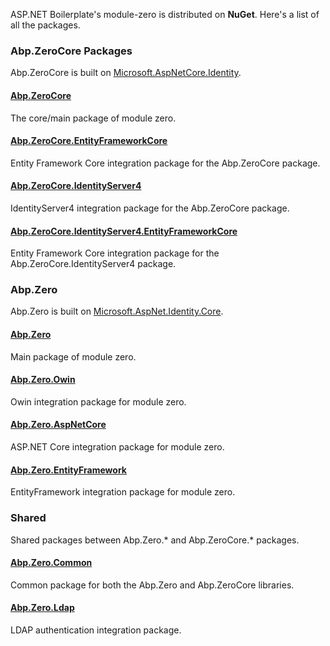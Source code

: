 ASP.NET Boilerplate's module-zero is distributed on **NuGet**. Here's a
list of all the packages.

### Abp.ZeroCore Packages

Abp.ZeroCore is built on
[Microsoft.AspNetCore.Identity](http://www.nuget.org/packages/Microsoft.AspNetCore.Identity).

#### [Abp.ZeroCore](http://www.nuget.org/packages/Abp.ZeroCore)

The core/main package of module zero.

#### [Abp.ZeroCore.EntityFrameworkCore](http://www.nuget.org/packages/Abp.ZeroCore.EntityFrameworkCore)

Entity Framework Core integration package for the Abp.ZeroCore package.

#### [Abp.ZeroCore.IdentityServer4](http://www.nuget.org/packages/Abp.ZeroCore.IdentityServer4)

IdentityServer4 integration package for the Abp.ZeroCore package.

#### [Abp.ZeroCore.IdentityServer4.EntityFrameworkCore](http://www.nuget.org/packages/Abp.ZeroCore.IdentityServer4.EntityFrameworkCore)

Entity Framework Core integration package for the
Abp.ZeroCore.IdentityServer4 package.

### Abp.Zero

Abp.Zero is built on
[Microsoft.AspNet.Identity.Core](http://www.nuget.org/packages/Microsoft.AspNet.Identity.Core).

#### [Abp.Zero](http://www.nuget.org/packages/Abp.Zero)

Main package of module zero.

#### [Abp.Zero.Owin](http://www.nuget.org/packages/Abp.Zero.Owin)

Owin integration package for module zero.

#### [Abp.Zero.AspNetCore](http://www.nuget.org/packages/Abp.Zero.AspNetCore)

ASP.NET Core integration package for module zero.

#### [Abp.Zero.EntityFramework](http://www.nuget.org/packages/Abp.Zero.EntityFramework)

EntityFramework integration package for module zero.

### Shared

Shared packages between Abp.Zero.\* and Abp.ZeroCore.\* packages.

#### [Abp.Zero.Common](http://www.nuget.org/packages/Abp.Zero.Common)

Common package for both the Abp.Zero and Abp.ZeroCore libraries.

#### [Abp.Zero.Ldap](http://www.nuget.org/packages/Abp.Zero.Ldap)

LDAP authentication integration package.
